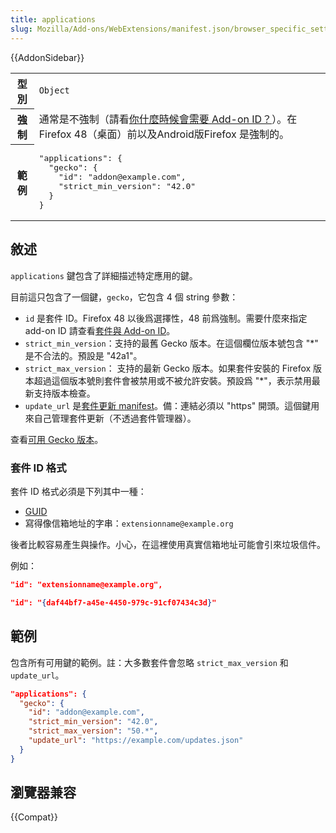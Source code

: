 ```yaml
---
title: applications
slug: Mozilla/Add-ons/WebExtensions/manifest.json/browser_specific_settings
---
```


{{AddonSidebar}}

<table class="fullwidth-table standard-table">
  <tbody>
    <tr>
      <th scope="row">型別</th>
      <td><code>Object</code></td>
    </tr>
    <tr>
      <th scope="row">強制</th>
      <td>
        通常是不強制（請看<a
          href="/zh-TW/Add-ons/WebExtensions/WebExtensions_and_the_Add-on_ID#When_do_you_need_an_add-on_ID"
          >你什麼時候會需要 Add-on ID？</a
        >）。在 Firefox 48（桌面）前以及Android版Firefox 是強制的。
      </td>
    </tr>
    <tr>
      <th scope="row">範例</th>
      <td>
        <pre class="brush: json">
"applications": {
  "gecko": {
    "id": "addon@example.com",
    "strict_min_version": "42.0"
  }
}</pre
        >
      </td>
    </tr>
  </tbody>
</table>

## 敘述

`applications` 鍵包含了詳細描述特定應用的鍵。

目前這只包含了一個鍵，`gecko`，它包含 4 個 string 參數：

- `id` 是套件 ID。Firefox 48 以後爲選擇性，48 前爲強制。需要什麼來指定 add-on ID 請查看[套件與 Add-on ID](/zh-TW/docs/Mozilla/Add-ons/WebExtensions/WebExtensions_and_the_Add-on_ID)。
- `strict_min_version`：支持的最舊 Gecko 版本。在這個欄位版本號包含 "\*" 是不合法的。預設是 "42a1"。
- `strict_max_version`： 支持的最新 Gecko 版本。如果套件安裝的 Firefox 版本超過這個版本號則套件會被禁用或不被允許安裝。預設爲 "\*"，表示禁用最新支持版本檢查。
- `update_url` 是[套件更新 manifest](/zh-TW/Add-ons/Updates)。備：連結必須以 "https" 開頭。這個鍵用來自己管理套件更新（不透過套件管理器）。

查看[可用 Gecko 版本](https://addons.mozilla.org/en-US/firefox/pages/appversions/)。

### 套件 ID 格式

套件 ID 格式必須是下列其中一種：

- [GUID](https://en.wikipedia.org/wiki/Universally_unique_identifier)
- 寫得像信箱地址的字串：`extensionname@example.org`

後者比較容易產生與操作。小心，在這裡使用真實信箱地址可能會引來垃圾信件。

例如：

```json
"id": "extensionname@example.org",

"id": "{daf44bf7-a45e-4450-979c-91cf07434c3d}"
```

## 範例

包含所有可用鍵的範例。註：大多數套件會忽略 `strict_max_version` 和 `update_url`。

```json
"applications": {
  "gecko": {
    "id": "addon@example.com",
    "strict_min_version": "42.0",
    "strict_max_version": "50.*",
    "update_url": "https://example.com/updates.json"
  }
}
```

## 瀏覽器兼容

{{Compat}}
